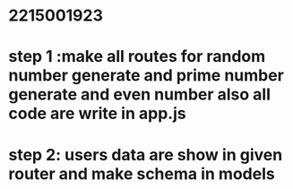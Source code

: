 # 2215001923
# step 1 :make all routes for random number generate and prime number generate and even number also all code are write in app.js

# step 2: users data are show in given router and make schema in models

 


  
